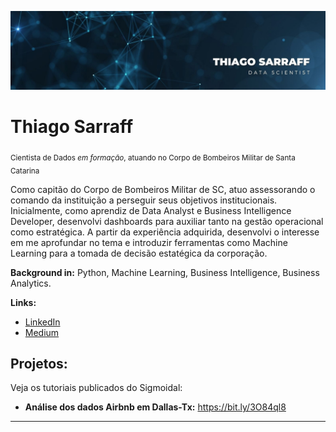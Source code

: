 <p align="center">
  <img src="capa.jpg">
</p>

# Thiago Sarraff
<sub>Cientista de Dados *em formação*, atuando no Corpo de Bombeiros Militar de Santa Catarina</sub>

Como capitão do Corpo de Bombeiros Militar de SC, atuo assessorando o comando da instituição a perseguir seus objetivos institucionais. Inicialmente, como aprendiz de Data Analyst e Business Intelligence Developer, desenvolvi dashboards para auxiliar tanto na gestão operacional como estratégica. A partir da experiência adquirida, desenvolvi o interesse em me aprofundar no tema e introduzir ferramentas como Machine Learning para a tomada de decisão estatégica da corporação.

**Background in:** Python, Machine Learning, Business Intelligence, Business Analytics.

**Links:**
* [LinkedIn](https://www.linkedin.com/in/thiagosarraff/)
* [Medium](https://medium.com/@thiagosarraff)


## Projetos:
Veja os tutoriais publicados do Sigmoidal:

* **Análise dos dados Airbnb em Dallas-Tx:** https://bit.ly/3O84ql8

---
